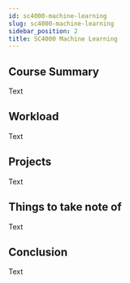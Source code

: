 ```yaml
---
id: sc4000-machine-learning
slug: sc4000-machine-learning
sidebar_position: 2
title: SC4000 Machine Learning
---
```


## Course Summary

Text

## Workload

Text

## Projects

Text

## Things to take note of

Text

## Conclusion

Text
